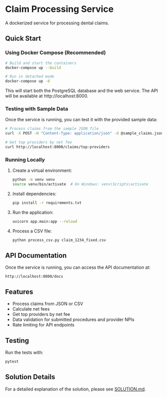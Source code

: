 # Claim Processing Service

A dockerized service for processing dental claims.

## Quick Start

### Using Docker Compose (Recommended)

```bash
# Build and start the containers
docker-compose up --build

# Run in detached mode
docker-compose up -d
```

This will start both the PostgreSQL database and the web service. The API will be available at http://localhost:8000.

### Testing with Sample Data

Once the service is running, you can test it with the provided sample data:

```bash
# Process claims from the sample JSON file
curl -X POST -H "Content-Type: application/json" -d @sample_claims.json http://localhost:8000/claims/process

# Get top providers by net fee
curl http://localhost:8000/claims/top-providers
```

### Running Locally

1. Create a virtual environment:
   ```bash
   python -m venv venv
   source venv/bin/activate  # On Windows: venv\Scripts\activate
   ```

2. Install dependencies:
   ```bash
   pip install -r requirements.txt
   ```

3. Run the application:
   ```bash
   uvicorn app.main:app --reload
   ```

4. Process a CSV file:
   ```bash
   python process_csv.py claim_1234_fixed.csv
   ```

## API Documentation

Once the service is running, you can access the API documentation at:

```
http://localhost:8000/docs
```

## Features

- Process claims from JSON or CSV
- Calculate net fees
- Get top providers by net fee
- Data validation for submitted procedures and provider NPIs
- Rate limiting for API endpoints

## Testing

Run the tests with:

```bash
pytest
```

## Solution Details

For a detailed explanation of the solution, please see [SOLUTION.md](SOLUTION.md).
